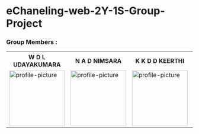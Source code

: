 <h1>eChaneling-web-2Y-1S-Group-Project</h1>

<h3>Group Members :</h3>

<table>
  <tr>
    <th>W D L UDAYAKUMARA</th>
    <th>N A D NIMSARA</th>
    <th>K K D D KEERTHI</th>
    <th>W D Y C WEERAPPERUMA</th>
  </tr>
  <tr>
    <td><img height="150" src="https://avatars.githubusercontent.com/u/79270918?v=4" alt="profile-picture" /></td>
    <td><img height="150" src="https://avatars.githubusercontent.com/u/135406270?v=4"  alt="profile-picture" /></td>
    <td><img height="150" src="https://avatars.githubusercontent.com/u/128561812?v=4"  alt="profile-picture" /></td>
    <td><img height="150" src="https://avatars.githubusercontent.com/u/127888824?v=4"  alt="profile-picture" /></td>
  </tr>
</table>

